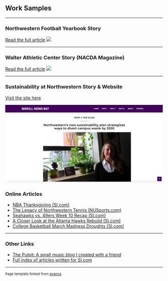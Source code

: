 ## Work Samples

---

### Northwestern Football Yearbook Story 

[Read the full article](/pdf/May01.pdf)
<img src="images/dummy_thumbnail.jpg?raw=true"/>

---

### Walter Athletic Center Story (NACDA Magazine)

[Read the full article](/pdf/WACsample.pdf)
<img src="images/dummy_thumbnail.jpg?raw=true"/>

---

### Sustainability at Northwestern Story & Website

[Visit the site here](http://www.medillnews847.com/jour320/fall18/final/nutrash/index.html?fbclid=IwAR2vGl_eM6Usv3rIf30LUy13Rb6ILrs5cMPutuburBBpbQ2hqK0-DMOC-5Y)

<img src="images/Screen Shot 2020-03-01 at 7.43.34 PM.png"/>



### Online Articles 

- [NBA Thanksgiving (SI.com)](https://www.si.com/nba/2019/11/28/thanksgiving-for-each-team)
- [The Legacy of Northwestern Tennis (NUSports.com)](https://nusports.com/news/2018/8/27/womens-tennis-legacy-of-leadership-the-alumni-network-of-northwestern-tennis.aspx)
- [Seahawks vs. 49ers Week 10 Recap (SI.com)](https://www.si.com/nfl/2019/11/12/seahawks-hand-49ers-first-loss-monday-night-football)
- [A Closer Look at the Atlanta Hawks Rebuild (SI.com)](https://www.si.com/nba/2019/11/12/atlanta-hawks-golden-state-warriors-blueprint)
- [College Basketball March Madness Droughts (SI.com)](https://www.si.com/college/2019/10/16/march-madness-ncaa-tournament-droughts)

---

### Other Links 

- [The Pulpit: A small music blog I created with a friend](https://thepulpit.github.io/)
- [Full index of articles written for SI.com](https://www.si.com/author/jake-may)

---
<p style="font-size:11px">Page template forked from <a href="https://github.com/evanca/quick-portfolio">evanca</a></p>
<!-- Remove above link if you don't want to attibute -->
